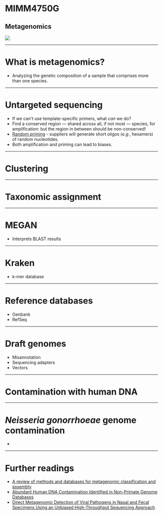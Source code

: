 # MIMM4750G
## Metagenomics

![](https://imgs.xkcd.com/comics/recipes.png)

---

# What is metagenomics?

* Analyzing the genetic composition of a sample that comprises more than one species.

---

# Untargeted sequencing

* If we can't use template-specific primers, what *can* we do?
* Find a conserved region &mdash; shared across all, if not most &mdash; species, for amplification: but the region in between should be non-conserved!
* [Random priming](https://genome.cshlp.org/content/2/3/185.short) - suppliers will generate short oligos (*e.g.*, hexamers) of random nucleotides.
* Both amplification and priming can lead to biases.

---

# Clustering

---

# Taxonomic assignment

---

# MEGAN

* Interprets BLAST results

---

# Kraken

* k-mer database

---

# Reference databases

* Genbank
* RefSeq

---

# Draft genomes

* Misannotation
* Sequencing adapters
* Vectors

---

# Contamination with human DNA



---

# *Neisseria gonorrhoeae* genome contamination

*

---

# Further readings

* [A review of methods and databases for metagenomic classification and assembly](https://academic.oup.com/bib/article/20/4/1125/4210288)
* [Abundant Human DNA Contamination Identified in Non-Primate Genome Databases](https://journals.plos.org/plosone/article?id=10.1371/journal.pone.0016410)
* [Direct Metagenomic Detection of Viral Pathogens in Nasal and Fecal Specimens Using an Unbiased High-Throughput Sequencing Approach](https://www.ncbi.nlm.nih.gov/pmc/articles/PMC2625441/)
